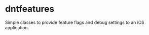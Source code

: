 dntfeatures
===========

Simple classes to provide feature flags and debug settings to an iOS application.
